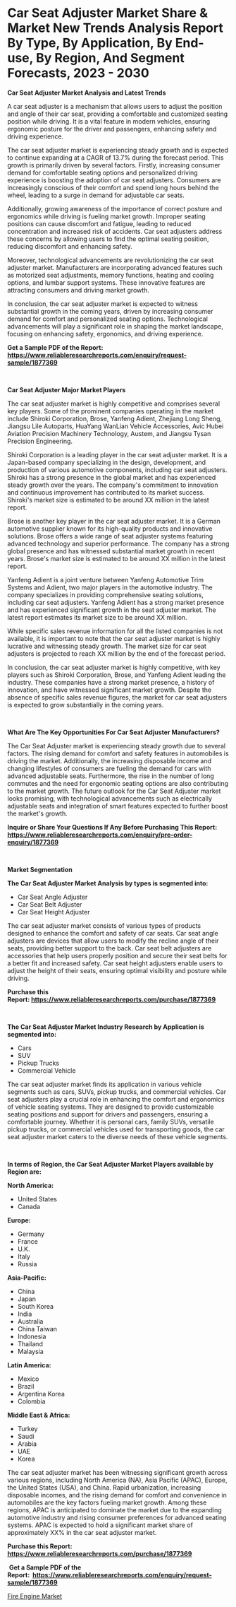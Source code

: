 <p><h1>Car Seat Adjuster Market Share & Market New Trends Analysis Report By Type, By Application, By End-use, By Region, And Segment Forecasts, 2023 - 2030</h1></p><p><strong>Car Seat Adjuster Market Analysis and Latest Trends</strong></p>
<p><p>A car seat adjuster is a mechanism that allows users to adjust the position and angle of their car seat, providing a comfortable and customized seating position while driving. It is a vital feature in modern vehicles, ensuring ergonomic posture for the driver and passengers, enhancing safety and driving experience.</p><p>The car seat adjuster market is experiencing steady growth and is expected to continue expanding at a CAGR of 13.7% during the forecast period. This growth is primarily driven by several factors. Firstly, increasing consumer demand for comfortable seating options and personalized driving experience is boosting the adoption of car seat adjusters. Consumers are increasingly conscious of their comfort and spend long hours behind the wheel, leading to a surge in demand for adjustable car seats.</p><p>Additionally, growing awareness of the importance of correct posture and ergonomics while driving is fueling market growth. Improper seating positions can cause discomfort and fatigue, leading to reduced concentration and increased risk of accidents. Car seat adjusters address these concerns by allowing users to find the optimal seating position, reducing discomfort and enhancing safety.</p><p>Moreover, technological advancements are revolutionizing the car seat adjuster market. Manufacturers are incorporating advanced features such as motorized seat adjustments, memory functions, heating and cooling options, and lumbar support systems. These innovative features are attracting consumers and driving market growth.</p><p>In conclusion, the car seat adjuster market is expected to witness substantial growth in the coming years, driven by increasing consumer demand for comfort and personalized seating options. Technological advancements will play a significant role in shaping the market landscape, focusing on enhancing safety, ergonomics, and driving experience.</p></p>
<p><strong>Get a Sample PDF of the Report:&nbsp; <a href="https://www.reliableresearchreports.com/enquiry/request-sample/1877369">https://www.reliableresearchreports.com/enquiry/request-sample/1877369</a></strong></p>
<p>&nbsp;</p>
<p><strong>Car Seat Adjuster Major Market Players</strong></p>
<p><p>The car seat adjuster market is highly competitive and comprises several key players. Some of the prominent companies operating in the market include Shiroki Corporation, Brose, Yanfeng Adient, Zhejiang Long Sheng, Jiangsu Lile Autoparts, HuaYang WanLian Vehicle Accessories, Avic Hubei Aviation Precision Machinery Technology, Austem, and Jiangsu Tysan Precision Engineering.</p><p>Shiroki Corporation is a leading player in the car seat adjuster market. It is a Japan-based company specializing in the design, development, and production of various automotive components, including car seat adjusters. Shiroki has a strong presence in the global market and has experienced steady growth over the years. The company's commitment to innovation and continuous improvement has contributed to its market success. Shiroki's market size is estimated to be around XX million in the latest report.</p><p>Brose is another key player in the car seat adjuster market. It is a German automotive supplier known for its high-quality products and innovative solutions. Brose offers a wide range of seat adjuster systems featuring advanced technology and superior performance. The company has a strong global presence and has witnessed substantial market growth in recent years. Brose's market size is estimated to be around XX million in the latest report.</p><p>Yanfeng Adient is a joint venture between Yanfeng Automotive Trim Systems and Adient, two major players in the automotive industry. The company specializes in providing comprehensive seating solutions, including car seat adjusters. Yanfeng Adient has a strong market presence and has experienced significant growth in the seat adjuster market. The latest report estimates its market size to be around XX million.</p><p>While specific sales revenue information for all the listed companies is not available, it is important to note that the car seat adjuster market is highly lucrative and witnessing steady growth. The market size for car seat adjusters is projected to reach XX million by the end of the forecast period.</p><p>In conclusion, the car seat adjuster market is highly competitive, with key players such as Shiroki Corporation, Brose, and Yanfeng Adient leading the industry. These companies have a strong market presence, a history of innovation, and have witnessed significant market growth. Despite the absence of specific sales revenue figures, the market for car seat adjusters is expected to grow substantially in the coming years.</p></p>
<p>&nbsp;</p>
<p><strong>What Are The Key Opportunities For Car Seat Adjuster Manufacturers?</strong></p>
<p><p>The Car Seat Adjuster market is experiencing steady growth due to several factors. The rising demand for comfort and safety features in automobiles is driving the market. Additionally, the increasing disposable income and changing lifestyles of consumers are fueling the demand for cars with advanced adjustable seats. Furthermore, the rise in the number of long commutes and the need for ergonomic seating options are also contributing to the market growth. The future outlook for the Car Seat Adjuster market looks promising, with technological advancements such as electrically adjustable seats and integration of smart features expected to further boost the market's growth.</p></p>
<p><strong>Inquire or Share Your Questions If Any Before Purchasing This Report: <a href="https://www.reliableresearchreports.com/enquiry/pre-order-enquiry/1877369">https://www.reliableresearchreports.com/enquiry/pre-order-enquiry/1877369</a></strong></p>
<p>&nbsp;</p>
<p><strong>Market Segmentation</strong></p>
<p><strong>The Car Seat Adjuster Market Analysis by types is segmented into:</strong></p>
<p><ul><li>Car Seat Angle Adjuster</li><li>Car Seat Belt Adjuster</li><li>Car Seat Height Adjuster</li></ul></p>
<p><p>The car seat adjuster market consists of various types of products designed to enhance the comfort and safety of car seats. Car seat angle adjusters are devices that allow users to modify the recline angle of their seats, providing better support to the back. Car seat belt adjusters are accessories that help users properly position and secure their seat belts for a better fit and increased safety. Car seat height adjusters enable users to adjust the height of their seats, ensuring optimal visibility and posture while driving.</p></p>
<p><strong>Purchase this Report:&nbsp;<a href="https://www.reliableresearchreports.com/purchase/1877369">https://www.reliableresearchreports.com/purchase/1877369</a></strong></p>
<p>&nbsp;</p>
<p><strong>The Car Seat Adjuster Market Industry Research by Application is segmented into:</strong></p>
<p><ul><li>Cars</li><li>SUV</li><li>Pickup Trucks</li><li>Commercial Vehicle</li></ul></p>
<p><p>The car seat adjuster market finds its application in various vehicle segments such as cars, SUVs, pickup trucks, and commercial vehicles. Car seat adjusters play a crucial role in enhancing the comfort and ergonomics of vehicle seating systems. They are designed to provide customizable seating positions and support for drivers and passengers, ensuring a comfortable journey. Whether it is personal cars, family SUVs, versatile pickup trucks, or commercial vehicles used for transporting goods, the car seat adjuster market caters to the diverse needs of these vehicle segments.</p></p>
<p>&nbsp;</p>
<p><strong>In terms of Region, the Car Seat Adjuster Market Players available by Region are:</strong></p>
<p>
    <p> <strong> North America: </strong>
        <ul>
            <li>United States</li>
            <li>Canada</li>
        </ul>
        </p> 
    <p> <strong> Europe: </strong>
        <ul>
            <li>Germany</li>
            <li>France</li>
            <li>U.K.</li>
            <li>Italy</li>
            <li>Russia</li>
        </ul>
        </p> 
    <p> <strong> Asia-Pacific: </strong>
        <ul>
            <li>China</li>
            <li>Japan</li>
            <li>South Korea</li>
            <li>India</li>
            <li>Australia</li>
            <li>China Taiwan</li>
            <li>Indonesia</li>
            <li>Thailand</li>
            <li>Malaysia</li>
        </ul>
        </p> 
    <p> <strong> Latin America: </strong>
        <ul>
            <li>Mexico</li>
            <li>Brazil</li>
            <li>Argentina Korea</li>
            <li>Colombia</li>
        </ul>
        </p> 
    <p> <strong> Middle East & Africa: </strong>
        <ul>
            <li>Turkey</li>
            <li>Saudi</li>
            <li>Arabia</li>
            <li>UAE</li>
            <li>Korea</li>
        </ul>
    </p>
    </p>
<p><p>The car seat adjuster market has been witnessing significant growth across various regions, including North America (NA), Asia Pacific (APAC), Europe, the United States (USA), and China. Rapid urbanization, increasing disposable incomes, and the rising demand for comfort and convenience in automobiles are the key factors fueling market growth. Among these regions, APAC is anticipated to dominate the market due to the expanding automotive industry and rising consumer preferences for advanced seating systems. APAC is expected to hold a significant market share of approximately XX% in the car seat adjuster market.</p></p>
<p><strong>Purchase this Report: <a href="https://www.reliableresearchreports.com/purchase/1877369">https://www.reliableresearchreports.com/purchase/1877369</a></strong></p>
<p>&nbsp;<strong>Get a Sample PDF of the Report:&nbsp;&nbsp;<a href="https://www.reliableresearchreports.com/enquiry/request-sample/1877369">https://www.reliableresearchreports.com/enquiry/request-sample/1877369</a></strong></p>
<p><strong></strong></p>
<p><p><a href="https://github.com/NorbertYates/Market-Research-Report-List-2/blob/main/fire-engine-market.md">Fire Engine Market</a></p></p>